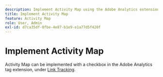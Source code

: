 ```yaml
---
description: Implement Activity Map using the Adobe Analytics extension.
title: Implement Activity Map
feature: Activity Map
role: User, Admin
exl-id: d7ca35df-8fbe-4e87-b1e9-e1a77d5f420f
---
```

# Implement Activity Map

Activity Map can be implemented with a checkbox in the Adobe Analytics tag extension, under [Link Tracking](https://experienceleague.adobe.com/docs/experience-platform/tags/extensions/adobe/analytics/overview.html).
